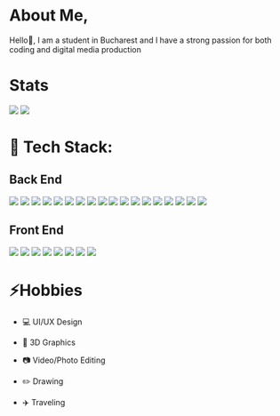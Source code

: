 # About Me, 

<p> Hello👋, I am a student in Bucharest and I have a strong passion for both coding and digital media production </p>

# Stats

<div>
  <p allign="center">
    <img src="https://github-readme-stats.vercel.app/api?username=skpha13&show_icons=true&theme=dracula">
    <img src="https://github-readme-streak-stats.herokuapp.com/?user=skpha13&theme=dracula&hide_border=true">
  </p>
</div>

# 💾 Tech Stack:

## Back End

<img src="https://img.shields.io/badge/python-3670A0?style=for-the-badge&logo=python&logoColor=ffdd54">
<img src="https://img.shields.io/badge/TensorFlow-FF6F00?style=for-the-badge&logo=tensorflow&logoColor=white">
<img src="https://img.shields.io/badge/.NET-5C2D91?style=for-the-badge&logo=.net&logoColor=white">
<img src="https://img.shields.io/badge/C%23-239120?style=for-the-badge&logo=c-sharp&logoColor=white">
<img src="https://img.shields.io/badge/c++-%2300599C.svg?style=for-the-badge&logo=c%2B%2B&logoColor=white"> 
<img src="https://img.shields.io/badge/C-00599C?style=for-the-badge&logo=c&logoColor=white"> 
<img src="https://img.shields.io/badge/opencv-%23white.svg?style=for-the-badge&logo=opencv&logoColor=white"> 
<img src="https://img.shields.io/badge/Node.js-43853D?style=for-the-badge&logo=node.js&logoColor=white"> 
<img src="https://img.shields.io/badge/Express.js-404D59?style=for-the-badge">
<img src="https://img.shields.io/badge/Java-ED8B00?style=for-the-badge&logo=openjdk&logoColor=white">
<img src="https://img.shields.io/badge/PHP-777BB4?style=for-the-badge&logo=php&logoColor=white">
<img src="https://img.shields.io/badge/Laravel-FF2D20?style=for-the-badge&logo=laravel&logoColor=white">
<img src="https://img.shields.io/badge/firebase-%23039BE5.svg?style=for-the-badge&logo=firebase"> 
<img src="https://img.shields.io/badge/Oracle-F80000?style=for-the-badge&logo=Oracle&logoColor=white"> 
<img src="https://img.shields.io/badge/MySQL-00000F?style=for-the-badge&logo=mysql&logoColor=white"> 
<img src="https://img.shields.io/badge/Linux-FCC624?style=for-the-badge&logo=linux&logoColor=black"> 
<img src="https://img.shields.io/badge/GIT-E44C30?style=for-the-badge&logo=git&logoColor=white"> 
<img src="https://img.shields.io/badge/Jira-0052CC?style=for-the-badge&logo=Jira&logoColor=whit"> 

## Front End

<img src="https://img.shields.io/badge/vuejs-%2335495e.svg?style=for-the-badge&logo=vuedotjs&logoColor=%234FC08D"> 
<img src="https://img.shields.io/badge/react-%2320232a.svg?style=for-the-badge&logo=react&logoColor=%2361DAFB"> 
<img src="https://img.shields.io/badge/Angular-DD0031?style=for-the-badge&logo=angular&logoColor=white"> 
<img  src="https://img.shields.io/badge/JavaScript-F7DF1E?style=for-the-badge&logo=javascript&logoColor=black"> 
<img src="https://img.shields.io/badge/typescript-%23007ACC.svg?style=for-the-badge&logo=typescript&logoColor=white">
<img src="https://img.shields.io/badge/Tailwind_CSS-38B2AC?style=for-the-badge&logo=tailwind-css&logoColor=white"> 
<img src="https://img.shields.io/badge/HTML5-E34F26?style=for-the-badge&logo=html5&logoColor=white"> 
<img  src="https://img.shields.io/badge/CSS3-1572B6?style=for-the-badge&logo=css3&logoColor=white"> 

<br/>

# ⚡Hobbies

- 💻 UI/UX Design
  
- 🎥 3D Graphics
 
- 📷 Video/Photo Editing
  
- ✏️ Drawing

- ✈️ Traveling
